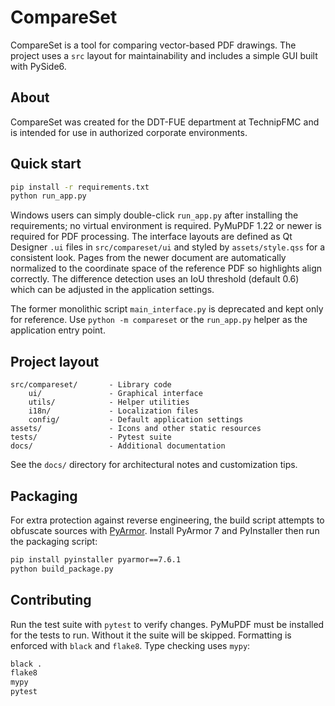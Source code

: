# CompareSet

CompareSet is a tool for comparing vector-based PDF drawings. The project uses a
`src` layout for maintainability and includes a simple GUI built with PySide6.

## About

CompareSet was created for the DDT-FUE department at TechnipFMC and is intended
for use in authorized corporate environments.

## Quick start

```bash
pip install -r requirements.txt
python run_app.py
```
Windows users can simply double-click ``run_app.py`` after installing the
requirements; no virtual environment is required.
PyMuPDF 1.22 or newer is required for PDF processing.
The interface layouts are defined as Qt Designer `.ui` files in `src/compareset/ui` and styled by `assets/style.qss` for a consistent look.
Pages from the newer document are automatically normalized to the coordinate
space of the reference PDF so highlights align correctly. The difference
detection uses an IoU threshold (default 0.6) which can be adjusted in the
application settings.

The former monolithic script ``main_interface.py`` is deprecated and kept only
for reference. Use ``python -m compareset`` or the ``run_app.py`` helper as the
application entry point.

## Project layout

```
src/compareset/       - Library code
    ui/               - Graphical interface
    utils/            - Helper utilities
    i18n/             - Localization files
    config/           - Default application settings
assets/               - Icons and other static resources
tests/                - Pytest suite
docs/                 - Additional documentation
```

See the `docs/` directory for architectural notes and customization tips.

## Packaging

For extra protection against reverse engineering, the build script attempts to
obfuscate sources with [PyArmor](https://pyarmor.readthedocs.io/). Install
PyArmor 7 and PyInstaller then run the packaging script:

```bash
pip install pyinstaller pyarmor==7.6.1
python build_package.py
```

## Contributing

Run the test suite with `pytest` to verify changes. PyMuPDF must be installed
for the tests to run. Without it the suite will be skipped.
Formatting is enforced with `black` and `flake8`. Type checking uses `mypy`:

```bash
black .
flake8
mypy
pytest
```
